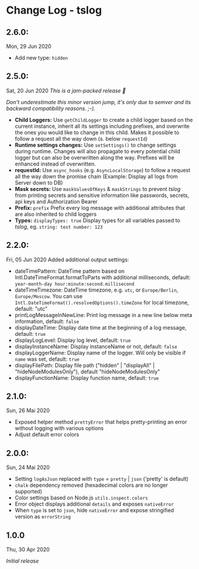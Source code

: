 # Change Log - tslog

## 2.6.0:

Mon, 29 Jun 2020

- Add new type: `hidden`

## 2.5.0:

Sat, 20 Jun 2020
_This is a jam-packed release 🎉_

_Don't underestimate this minor version jump, it's only due to semver and its backward compatibility reasons. ;-)._

- **Child Loggers:** Use `getChildLogger` to create a child logger based on the current instance, inherit all its settings including prefixes, and overwrite the ones you would like to change in this child. Makes it possible to follow a request all the way down (s. below `requestId`)
- **Runtime settings changes:** Use `setSettings()` to change settings during runtime. Changes will also propagate to every potential child logger but can also be overwritten along the way. Prefixes will be enhanced instead of overwritten.
- **requestId:** Use `async_hooks` (e.g. `AsyncLocalStorage`) to follow a request all the way down the promise chain (Example: Display all logs from Server down to DB)
- **Mask secrets:** Use `maskValuesOfKeys` & `maskStrings` to prevent _tslog_ from printing secrets and sensitive information like passwords, secrets, api keys and Authorization Bearer
- **Prefix:** `prefix` Prefix every log message with additional attributes that are also inherited to child loggers
- **Types:** `displayTypes: true` Display types for all variables passed to _tslog_, eg. `string: test number: 123`

## 2.2.0:

Fri, 05 Jun 2020
Added additional output settings:

- dateTimePattern: DateTime pattern based on Intl.DateTimeFormat.formatToParts with additional milliseconds, default: `year-month-day hour:minute:second.millisecond`
- dateTimeTimezone: DateTime timezone, e.g. `utc`, or `Europe/Berlin`, `Europe/Moscow`. You can use `Intl.DateTimeFormat().resolvedOptions().timeZone` for local timezone, default: "utc"
- printLogMessageInNewLine: Print log message in a new line below meta information, default: `false`
- displayDateTime: Display date time at the beginning of a log message, default: `true`
- displayLogLevel: Display log level, default: `true`
- displayInstanceName: Display instanceName or not, default: `false`
- displayLoggerName: Display name of the logger. Will only be visible if `name` was set, default: `true`
- displayFilePath: Display file path ("hidden" | "displayAll" | "hideNodeModulesOnly"), default "hideNodeModulesOnly"
- displayFunctionName: Display function name, default: `true`

## 2.1.0:

Sun, 26 Mai 2020

- Exposed helper method `prettyError` that helps pretty-printing an error without logging with various options
- Adjust default error colors

## 2.0.0:

Sun, 24 Mai 2020

- Setting `logAsJson` replaced with `type` = `pretty` | `json` ('pretty' is default)
- `chalk` dependency removed (hexadecimal colors are no longer supported)
- Color settings based on Node.js `utils.inspect.colors`
- Error object displays additional `details` and exposes `nativeError`
- When `type` is set to `json`, hide `nativeError` and expose stringified version as `errorString`

## 1.0.0

Thu, 30 Apr 2020

_Initial release_
